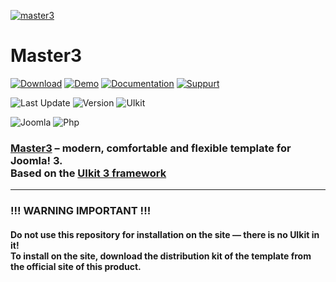 [![master3](https://master3.alekvolsk.info/images/github.jpg)](https://master3.alekvolsk.info/)

# Master3

[![Download](https://img.shields.io/badge/-download-28A5F5.svg?style=for-the-badge)](https://master3.alekvolsk.info/download)
[![Demo](https://img.shields.io/badge/-demo-28A5F5.svg?style=for-the-badge)](https://master3.alekvolsk.info/positions)
[![Documentation](https://img.shields.io/badge/-documentation-28A5F5.svg?style=for-the-badge)](https://master3.alekvolsk.info/documentation)
[![Suppurt](https://img.shields.io/badge/-support-28A5F5.svg?style=for-the-badge)](https://master3.alekvolsk.info/support)

![Last Update](https://img.shields.io/badge/last_update-2019.07.31-28A5F5.svg?style=for-the-badge)
![Version](https://img.shields.io/badge/version-1.1.19-28A5F5.svg?style=for-the-badge)
![UIkit](https://img.shields.io/badge/UIkit-3.1.7-1e87f0.svg?style=for-the-badge)

![Joomla](https://img.shields.io/badge/joomla-3.9+-1A3867.svg?style=for-the-badge)
![Php](https://img.shields.io/badge/php-5.6+-8892BF.svg?style=for-the-badge)

### [Master3](https://master3.alekvolsk.info/) – modern, comfortable and flexible template for Joomla! 3. <br>Based on the [UIkit 3 framework](https://github.com/uikit/uikit)

---

### !!! WARNING IMPORTANT !!!

#### Do not use this repository for installation on the site — there is no UIkit in it! <br>To install on the site, download the distribution kit of the template from the official site of this product.
